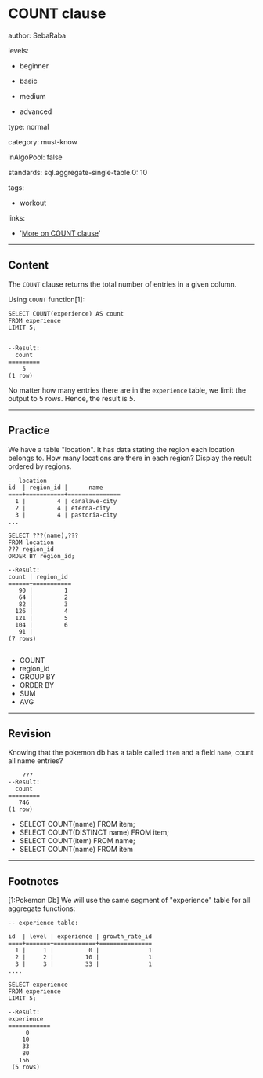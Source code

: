 # COUNT clause
author: SebaRaba

levels:

  - beginner

  - basic

  - medium

  - advanced

type: normal

category: must-know

inAlgoPool: false


standards:
  sql.aggregate-single-table.0: 10

tags:
  - workout


links:

  - '[More on COUNT clause](https://docs.microsoft.com/en-us/sql/t-sql/functions/aggregate-functions-transact-sql)'

---
## Content

The `COUNT` clause returns the total number of entries in a given column.

Using `COUNT` function[1]:

```
SELECT COUNT(experience) AS count
FROM experience
LIMIT 5;


--Result:
  count
=========
    5
(1 row)
```
No matter how many entries there are in the `experience` table, we limit the output to 5 rows. Hence, the result is *5*.

---
## Practice

We have a table "location". It has data stating the region each location belongs to. How many locations are there in each region? Display the result ordered by regions.
```
-- location
id  | region_id |      name           
====+===========+===============
  1 |         4 | canalave-city
  2 |         4 | eterna-city
  3 |         4 | pastoria-city
...

SELECT ???(name),???
FROM location
??? region_id
ORDER BY region_id;

--Result:
count | region_id
======+===========
   90 |         1
   64 |         2
   82 |         3
  126 |         4
  121 |         5
  104 |         6
   91 |          
(7 rows)


```

* COUNT
* region_id
* GROUP BY
* ORDER BY
* SUM
* AVG


---
## Revision

Knowing that the pokemon db has a table called `item` and a field `name`, count all name entries?
```
    ???
--Result:
  count
=========
   746
(1 row)

```

* SELECT COUNT(name) FROM item;
* SELECT COUNT(DISTINCT name) FROM item;
* SELECT COUNT(item) FROM name;
* SELECT COUNT(name) FROM item

---
## Footnotes

[1:Pokemon Db]
We will use the same segment of "experience" table for all aggregate functions:
```
-- experience table:

id  | level | experience | growth_rate_id
====+=======+============+===============
  1 |     1 |          0 |              1
  2 |     2 |         10 |              1
  3 |     3 |         33 |              1
....

SELECT experience
FROM experience
LIMIT 5;

--Result:
experience
============
     0
    10
    33
    80
   156
 (5 rows)

```

